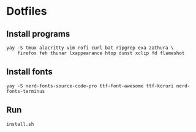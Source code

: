 # Dotfiles

## Install programs
```
yay -S tmux alacritty vim rofi curl bat ripgrep exa zathura \
    firefox feh thunar lxappearance htop dunst xclip fd flameshot
```

## Install fonts
```
yay -S nerd-fonts-source-code-pro ttf-font-awesome ttf-koruri nerd-fonts-terminus
```

## Run
`install.sh`
